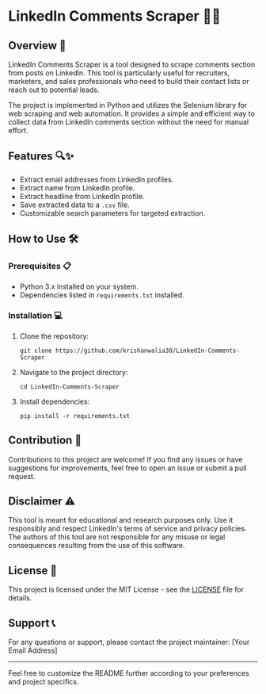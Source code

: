 # LinkedIn Comments Scraper 💼📧

## Overview 🚀

LinkedIn Comments Scraper is a tool designed to scrape comments section from posts on LinkedIn. This tool is particularly useful for recruiters, marketers, and sales professionals who need to build their contact lists or reach out to potential leads.

The project is implemented in Python and utilizes the Selenium library for web scraping and web automation. It provides a simple and efficient way to collect data from LinkedIn comments section without the need for manual effort.

## Features 🔍✨

- Extract email addresses from LinkedIn profiles.
- Extract name from LinkedIn profile.
- Extract headline from LinkedIn profile.
- Save extracted data to a `.csv` file.
- Customizable search parameters for targeted extraction.

## How to Use 🛠️

### Prerequisites 📋

- Python 3.x installed on your system.
- Dependencies listed in `requirements.txt` installed.

### Installation 💻

1. Clone the repository:

   ```
   git clone https://github.com/krishanwalia30/LinkedIn-Comments-Scraper
   ```

2. Navigate to the project directory:

   ```
   cd LinkedIn-Comments-Scraper
   ```

3. Install dependencies:

   ```
   pip install -r requirements.txt
   ```

## Contribution 🤝

Contributions to this project are welcome! If you find any issues or have suggestions for improvements, feel free to open an issue or submit a pull request.

## Disclaimer ⚠️

This tool is meant for educational and research purposes only. Use it responsibly and respect LinkedIn's terms of service and privacy policies. The authors of this tool are not responsible for any misuse or legal consequences resulting from the use of this software.

## License 📝

This project is licensed under the MIT License - see the [LICENSE](LICENSE) file for details.

## Support 📞

For any questions or support, please contact the project maintainer: [Your Email Address]

---

Feel free to customize the README further according to your preferences and project specifics.